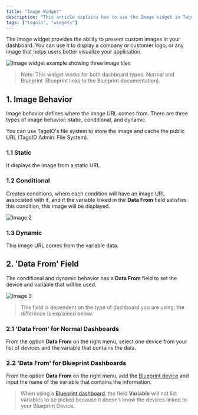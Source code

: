```yaml
---
title: "Image Widget"
description: "This article explains how to use the Image widget in TagoIO dashboards to present custom images (such as logos) and describes the widget's behavior and image source types."
tags: ["tagoio", "widgets"]
---
```

The Image widget provides the ability to present custom images in your dashboard. You can use it to display a company or customer logo, or any image that helps users better visualize your application.

![Image widget example showing three image tiles](/docs_imagem/tagoio/image-widget-2.gif)

> Note: This widget works for both dashboard types: Normal and Blueprint (Blueprint links to the Blueprint documentation).

## 1. Image Behavior
Image behavior defines where the image URL comes from. There are three types of image behavior: static, conditional, and dynamic.

You can use TagoIO's file system to store the image and cache the public URL (TagoIO Admin: File System).

### 1.1 Static

It displays the image from a static URL.

### 1.2 Conditional
Creates conditions, where each condition will have an image URL associated with it, and if the variable linked in the **Data From** field satisfies this condition, this image will be displayed.

![Image 2](https://cdn.elev.io/file/uploads/8Kr8tD8c3s2gigLME_FvaA_bT6A7DbPNHE1DBsJtJDw/CbxonhNWS2QR0FHvwjVX3wfF_WXEgigfpHYu2kLdDl0/Captura%20de%20tela%20de%202021-06-23%2019-51-03-Op0.png)

### 1.3 Dynamic
This image URL comes from the variable data.

## 2. 'Data From' Field
The conditional and dynamic behavior has a **Data From** field to set the device and variable that will be used.

![Image 3](https://cdn.elev.io/file/uploads/VkSrjeSoWpdg7LeGdh2jKUEagxh0dd_cO83j6HUV_6s/e8-MfiCj5RwAfHTvlBRuj35BF4akrnZU7huPEjZZf_c/1623008017802-7Qs.png)

> This field is dependent on the type of dashboard you are using; the difference is explained below.

### 2.1 'Data From' for Normal Dashboards
From the option **Data From** on the right menu, select one device from your list of devices and the variable that contains the data.

### 2.2 'Data From' for Blueprint Dashboards
From the option **Data From** on the right menu, add the [Blueprint device](/tagoio/blueprint-devices-entities) and input the name of the variable that contains the information.

> When using a [Blueprint dashboard](/tagoio/blueprint-dashboard), the field **Variable** will not list variables to be picked because it doesn't know the devices linked to your Blueprint Device.